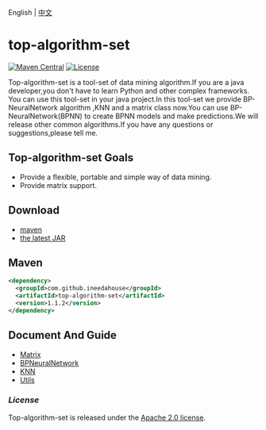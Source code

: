 English | [中文][1]

[1]: https://github.com/ineedahouse/top-algorithm-set/blob/dev/README.md
# top-algorithm-set

[![Maven Central](https://img.shields.io/maven-central/v/com.github.ineedahouse/top-algorithm-set.svg?label=Maven%20Central)](https://search.maven.org/search?q=g:%22com.github.ineedahouse%22%20AND%20a:%22top-algorithm-set%22)  [![License](https://img.shields.io/badge/license-Apache%202-4EB1BA.svg)](https://www.apache.org/licenses/LICENSE-2.0.html)

Top-algorithm-set is a tool-set of data mining algorithm.If you are a java developer,you don't have to learn Python and other complex frameworks. You can use this tool-set in your java project.In this tool-set we provide BP-NeuralNetwork algorithm ,KNN and a matrix class now.You can use BP-NeuralNetwork(BPNN) to create BPNN models and make predictions.We will release other common algorithms.If you have any questions or suggestions,please tell me.

## Top-algorithm-set Goals

- Provide a flexible, portable and simple way of data mining.
- Provide matrix support.

## Download

- [maven][2]
- [the latest JAR][3]

[2]: https://repo1.maven.org/maven2/com/github/ineedahouse/top-algorithm-set/
[3]: https://search.maven.org/remote_content?g=com.github.ineedahouse&amp;a=top-algorithm-set&amp;v=LATEST

## Maven

```xml
<dependency>
  <groupId>com.github.ineedahouse</groupId>
  <artifactId>top-algorithm-set</artifactId>
  <version>1.1.2</version>
</dependency>
```

## Document And Guide
- [Matrix][4]
- [BPNeuralNetwork][5]
- [KNN][6]
- [Utils][7]

[4]: https://github.com/ineedahouse/top-algorithm-set/wiki/matrix
[5]: https://github.com/ineedahouse/top-algorithm-set/wiki/bpnn_BPNeuralNetwork
[6]: https://github.com/ineedahouse/top-algorithm-set/wiki/knn
[7]: https://github.com/ineedahouse/top-algorithm-set/wiki/utils_Index

### *License*

Top-algorithm-set is released under the [Apache 2.0 license](LICENSE).

